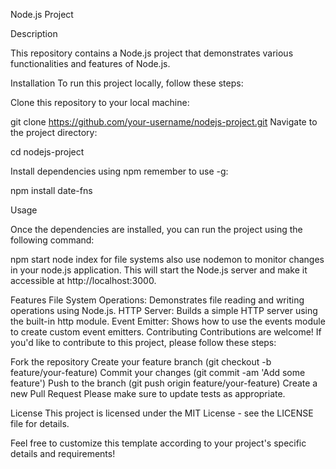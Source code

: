 Node.js Project

Description

This repository contains a Node.js project that demonstrates various functionalities and features of Node.js.

Installation
To run this project locally, follow these steps:

Clone this repository to your local machine:


git clone https://github.com/your-username/nodejs-project.git
Navigate to the project directory:

cd nodejs-project

Install dependencies using npm remember to use -g:


npm install date-fns

Usage

Once the dependencies are installed, you can run the project using the following command:


npm start
node index for file systems
also use nodemon to monitor changes in your node.js application.
This will start the Node.js server and make it accessible at http://localhost:3000.

Features
File System Operations: Demonstrates file reading and writing operations using Node.js.
HTTP Server: Builds a simple HTTP server using the built-in http module.
Event Emitter: Shows how to use the events module to create custom event emitters.
Contributing
Contributions are welcome! If you'd like to contribute to this project, please follow these steps:

Fork the repository
Create your feature branch (git checkout -b feature/your-feature)
Commit your changes (git commit -am 'Add some feature')
Push to the branch (git push origin feature/your-feature)
Create a new Pull Request
Please make sure to update tests as appropriate.

License
This project is licensed under the MIT License - see the LICENSE file for details.

Feel free to customize this template according to your project's specific details and requirements!






